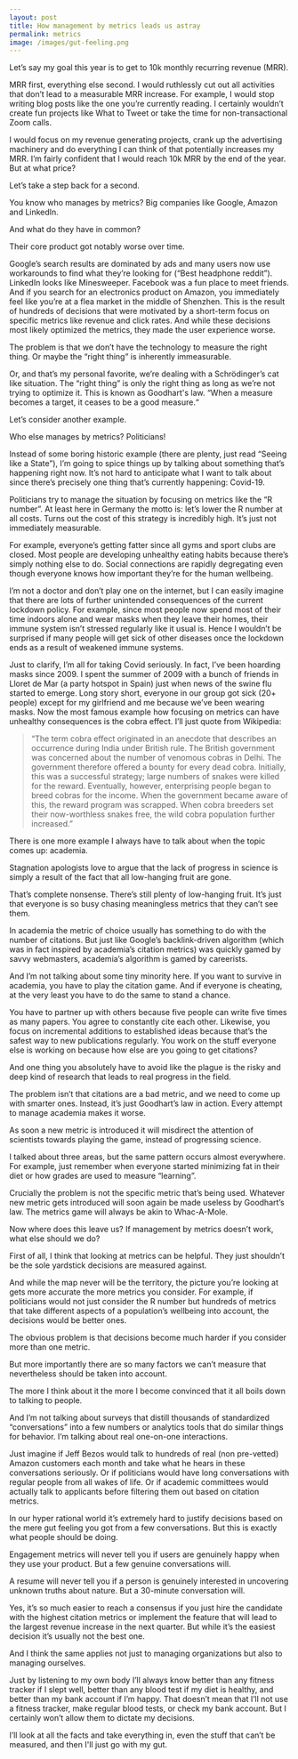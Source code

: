 ```yaml
---
layout: post
title: How management by metrics leads us astray
permalink: metrics
image: /images/gut-feeling.png
---
```


Let’s say my goal this year is to get to 10k monthly recurring revenue (MRR). 

MRR first, everything else second. I would ruthlessly cut out all activities that don’t lead to a measurable MRR increase. For example, I would stop writing blog posts like the one you’re currently reading. I certainly wouldn’t create fun projects like What to Tweet or take the time for non-transactional Zoom calls.

I would focus on my revenue generating projects, crank up the advertising machinery and do everything I can think of that potentially increases my MRR.
I’m fairly confident that I would reach 10k MRR by the end of the year. But at what price?

Let’s take a step back for a second.

You know who manages by metrics? Big companies like Google, Amazon and LinkedIn.

And what do they have in common?

Their core product got notably worse over time.

Google’s search results are dominated by ads and many users now use workarounds to find what they’re looking for (“Best headphone reddit”). LinkedIn looks like Minesweeper. Facebook was a fun place to meet friends. And if you search for an electronics product on Amazon, you immediately feel like you’re at a flea market in the middle of Shenzhen.
This is the result of hundreds of decisions that were motivated by a short-term focus on specific metrics like revenue and click rates. And while these decisions most likely optimized the metrics, they made the user experience worse.

The problem is that we don’t have the technology to measure the right thing. Or maybe the “right thing” is inherently immeasurable.

Or, and that’s my personal favorite, we’re dealing with a Schrödinger’s cat like situation. The “right thing” is only the right thing as long as we’re not trying to optimize it.
This is known as Goodhart's law. “When a measure becomes a target, it ceases to be a good measure.“

Let’s consider another example.

Who else manages by metrics? Politicians!

Instead of some boring historic example (there are plenty, just read “Seeing like a State”), I’m going to spice things up by talking about something that’s happening right now.
It’s not hard to anticipate what I want to talk about since there’s precisely one thing that’s currently happening: Covid-19.

Politicians try to manage the situation by focusing on metrics like the “R number”. At least here in Germany the motto is: let’s lower the R number at all costs.
Turns out the cost of this strategy is incredibly high. It’s just not immediately measurable.

For example, everyone’s getting fatter since all gyms and sport clubs are closed. Most people are developing unhealthy eating habits because there’s simply nothing else to do. Social connections are rapidly degregating even though everyone knows how important they’re for the human wellbeing.

I’m not a doctor and don’t play one on the internet, but I can easily imagine that there are lots of further unintended consequences of the current lockdown policy. For example, since most people now spend most of their time indoors alone and wear masks when they leave their homes, their immune system isn’t stressed regularly like it usual is. Hence I wouldn’t be surprised if many people will get sick of other diseases once the lockdown ends as a result of weakened immune systems.

Just to clarify, I’m all for taking Covid seriously. In fact, I’ve been hoarding masks since 2009. I spent the summer of 2009 with a bunch of friends in Lloret de Mar (a party hotspot in Spain) just when news of the swine flu started to emerge. Long story short, everyone in our group got sick (20+ people) except for my girlfriend and me because we’ve been wearing masks.
Now the most famous example how focusing on metrics can have unhealthy consequences is the cobra effect. I’ll just quote from Wikipedia:

>“The term cobra effect originated in an anecdote that describes an occurrence during India under British rule. The British government was concerned about the number of venomous cobras in Delhi. The government therefore offered a bounty for every dead cobra. Initially, this was a successful strategy; large numbers of snakes were killed for the reward. Eventually, however, enterprising people began to breed cobras for the income. When the government became aware of this, the reward program was scrapped. When cobra breeders set their now-worthless snakes free, the wild cobra population further increased.”

There is one more example I always have to talk about when the topic comes up: academia.

Stagnation apologists love to argue that the lack of progress in science is simply a result of the fact that all low-hanging fruit are gone.

That’s complete nonsense. There’s still plenty of low-hanging fruit. It’s just that everyone is so busy chasing meaningless metrics that they can’t see them.

In academia the metric of choice usually has something to do with the number of citations. But just like Google’s backlink-driven algorithm (which was in fact inspired by academia’s citation metrics) was quickly gamed by savvy webmasters, academia’s algorithm is gamed by careerists.

And I’m not talking about some tiny minority here. If you want to survive in academia, you have to play the citation game. And if everyone is cheating, at the very least you have to do the same to stand a chance.

You have to partner up with others because five people can write five times as many papers. You agree to constantly cite each other. Likewise, you focus on incremental additions to established ideas because that’s the safest way to new publications regularly. You work on the stuff everyone else is working on because how else are you going to get citations?

And one thing you absolutely have to avoid like the plague is the risky and deep kind of research that leads to real progress in the field.

The problem isn’t that citations are a bad metric, and we need to come up with smarter ones. Instead, it’s just Goodhart’s law in action.
Every attempt to manage academia makes it worse.

As soon a new metric is introduced it will misdirect the attention of scientists towards playing the game, instead of progressing science. 

I talked about three areas, but the same pattern occurs almost everywhere. For example, just remember when everyone started minimizing fat in their diet or how grades are used to measure “learning”.

Crucially the problem is not the specific metric that’s being used. Whatever new metric gets introduced will soon again be made useless by Goodhart’s law. The metrics game will always be akin to Whac-A-Mole.

Now where does this leave us? If management by metrics doesn’t work, what else should we do?

First of all, I think that looking at metrics can be helpful. They just shouldn’t be the sole yardstick decisions are measured against.

And while the map never will be the territory, the picture you’re looking at gets more accurate the more metrics you consider. For example, if politicians would not just consider the R number but hundreds of metrics that take different aspects of a population’s wellbeing into account, the decisions would be better ones.

The obvious problem is that decisions become much harder if you consider more than one metric.

But more importantly there are so many factors we can’t measure that nevertheless should be taken into account.

The more I think about it the more I become convinced that it all boils down to talking to people.

And I’m not talking about surveys that distill thousands of standardized “conversations” into a few numbers or analytics tools that do similar things for behavior. I’m talking about real one-on-one interactions.

Just imagine if Jeff Bezos would talk to hundreds of real (non pre-vetted) Amazon customers each month and take what he hears in these conversations seriously. Or if politicians would have long conversations with regular people from all wakes of life. Or if academic committees would actually talk to applicants before filtering them out based on citation metrics.

In our hyper rational world it’s extremely hard to justify decisions based on the mere gut feeling you got from a few conversations. But this is exactly what people should be doing.

Engagement metrics will never tell you if users are genuinely happy when they use your product. But a few genuine conversations will.

A resume will never tell you if a person is genuinely interested in uncovering unknown truths about nature. But a 30-minute conversation will.

Yes, it’s so much easier to reach a consensus if you just hire the candidate with the highest citation metrics or implement the feature that will lead to the largest revenue increase in the next quarter. But while it’s the easiest decision it’s usually not the best one.

And I think the same applies not just to managing organizations but also to managing ourselves.

Just by listening to my own body I’ll always know better than any fitness tracker if I slept well, better than any blood test if my diet is healthy, and better than my bank account if I’m happy.
That doesn’t mean that I’ll not use a fitness tracker, make regular blood tests, or check my bank account. But I certainly won’t allow them to dictate my decisions.

I’ll look at all the facts and take everything in, even the stuff that can’t be measured, and then I'll just go with my gut. 

